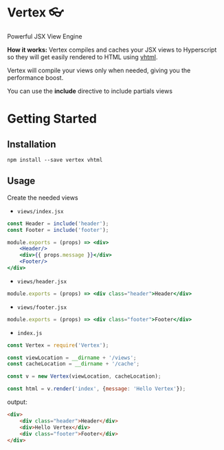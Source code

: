 # Vertex 👓
Powerful JSX View Engine

**How it works:**
Vertex compiles and caches your JSX views to Hyperscript so they will get easily rendered to HTML using [vhtml](https://github.com/developit/vhtml).

Vertex will compile your views only when needed, giving you the performance boost.

You can use the **include** directive to include partials views

# Getting Started

## Installation
```shell
npm install --save vertex vhtml
```

## Usage
Create the needed views

- `views/index.jsx`

```jsx
const Header = include('header');
const Footer = include('footer');

module.exports = (props) => <div>
    <Header/>
    <div>{{ props.message }}</div>
    <Footer/>
</div>
```

- `views/header.jsx`

```jsx
module.exports = (props) => <div class="header">Header</div>
```

- `views/footer.jsx`

```jsx
module.exports = (props) => <div class="footer">Footer</div>
```

 - `index.js`

```js
const Vertex = require('Vertex');

const viewLocation = __dirname + '/views';
const cacheLocation = __dirname + '/cache';

const v = new Vertex(viewLocation, cacheLocation);

const html = v.render('index', {message: 'Hello Vertex'});

```

output:
```html
<div>
    <div class="header">Header</div>
    <div>Hello Vertex</div>
    <div class="footer">Footer</div>
</div>
```